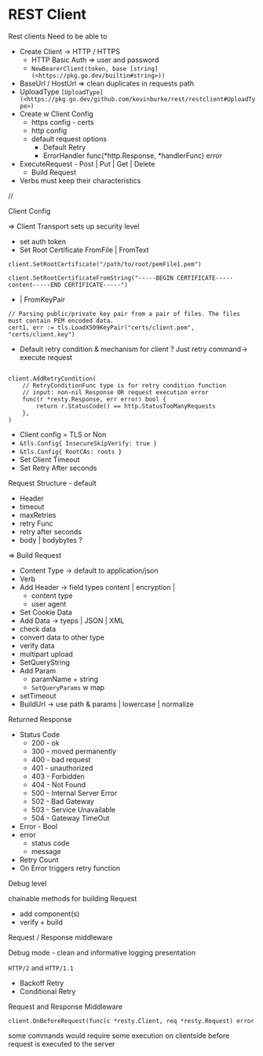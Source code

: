 # REST Client

Rest clients Need to be able to

- Create Client → HTTP / HTTPS
  - HTTP Basic Auth ⇒ user and password
  - `NewBearerClient(token, base [string](<https://pkg.go.dev/builtin#string>))`
- BaseUrl / HostUrl ⇒ clean duplicates in requests path
- UploadType `[UploadType](<https://pkg.go.dev/github.com/kevinburke/rest/restclient#UploadType>)`
- Create w Client Config
  - https config - certs
  - http config
  - default request options
    - Default Retry
    - ErrorHandler func(\*http.Response, \*handlerFunc) error
- ExecuteRequest - Post | Put | Get | Delete
  - Build Request
- Verbs must keep their characteristics

//

Client Config

⇒ Client Transport sets up security level

- set auth token
- Set Root Certificate FromFile | FromText

`client.SetRootCertificate("/path/to/root/pemFile1.pem")`

`client.SetRootCertificateFromString("-----BEGIN CERTIFICATE-----content-----END CERTIFICATE-----")`

- | FromKeyPair

```
// Parsing public/private key pair from a pair of files. The files must contain PEM encoded data.
cert1, err := tls.LoadX509KeyPair("certs/client.pem", "certs/client.key")
```

- Default retry condition & mechanism for client ? Just retry command→ execute request

```

client.AddRetryCondition(
    // RetryConditionFunc type is for retry condition function
    // input: non-nil Response OR request execution error
    func(r *resty.Response, err error) bool {
        return r.StatusCode() == http.StatusTooManyRequests
    },
)
```

- Client config = TLS or Non
- `&tls.Config{ InsecureSkipVerify: true }`
- `&tls.Config{ RootCAs: roots }`
- Set Client Timeout
- Set Retry After seconds

Request Structure - default

- Header
- timeout
- maxRetries
- retry Func
- retry after seconds
- body | bodybytes ?

⇒ Build Request

- Content Type → default to application/json
- Verb
- Add Header → field types content | encryption |
  - content type
  - user agent
- Set Cookie Data
- Add Data → tyeps | JSON | XML
- check data
- convert data to other type
- verify data
- multipart upload
- SetQueryString
- Add Param
  - paramName + string
  - `SetQueryParams` w map
- setTimeout
- BuildUrl → use path & params | lowercase | normalize

Returned Response

- Status Code
  - 200 - ok
  - 300 - moved permanently
  - 400 - bad request
  - 401 - unauthorized
  - 403 - Forbidden
  - 404 - Not Found
  - 500 - Internal Server Error
  - 502 - Bad Gateway
  - 503 - Service Unavailable
  - 504 - Gateway TimeOut
- Error - Bool
- error
  - status code
  - message
- Retry Count
- On Error triggers retry function

Debug level

chainable methods for building Request

- add component(s)
- verify + build

Request / Response middleware

Debug mode - clean and informative logging presentation

`HTTP/2` and `HTTP/1.1`

- Backoff Retry
- Conditional Retry

Request and Response Middleware

`client.OnBeforeRequest(func(c *resty.Client, req *resty.Request) error`

some commands would require some execution on clientside before request is executed to the server
